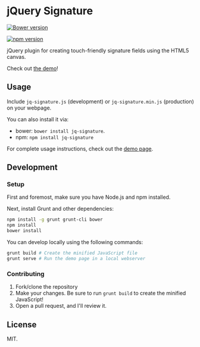 # jQuery Signature

[![Bower version](https://badge.fury.io/bo/jq-signature.svg)](https://badge.fury.io/bo/jq-signature)

[![npm version](https://badge.fury.io/js/jq-signature.svg)](https://badge.fury.io/js/jq-signature)

jQuery plugin for creating touch-friendly signature fields using the HTML5 canvas.

Check out [the demo][demo]!

## Usage

Include `jq-signature.js` (development) or `jq-signature.min.js` (production) on your webpage.

You can also install it via:
* bower: `bower install jq-signature`.
* npm: `npm install jq-signature`

For complete usage instructions, check out the [demo page][demo].

## Development

### Setup

First and foremost, make sure you have Node.js and npm installed.

Next, install Grunt and other dependencies:

```bash
npm install -g grunt grunt-cli bower
npm install
bower install
```

You can develop locally using the following commands:

```bash
grunt build # Create the minified JavaScript file
grunt serve # Run the demo page in a local webserver
```

### Contributing

1. Fork/clone the repository
2. Make your changes. Be sure to run `grunt build` to create the minified JavaScript!
3. Open a pull request, and I'll review it.

## License

MIT.

[demo]: http://bencentra.github.io/jq-signature/
